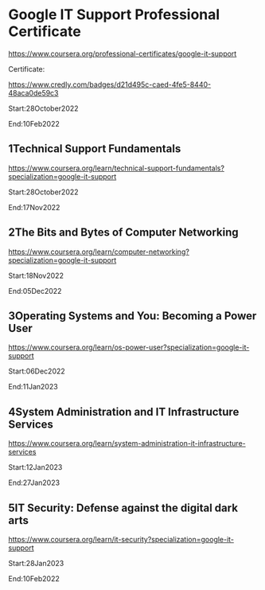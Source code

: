 # Google IT Support Professional Certificate
https://www.coursera.org/professional-certificates/google-it-support

Certificate:

https://www.credly.com/badges/d21d495c-caed-4fe5-8440-48aca0de59c3

Start:28October2022

End:10Feb2022

## 1Technical Support Fundamentals

https://www.coursera.org/learn/technical-support-fundamentals?specialization=google-it-support

Start:28October2022

End:17Nov2022

## 2The Bits and Bytes of Computer Networking

https://www.coursera.org/learn/computer-networking?specialization=google-it-support

Start:18Nov2022

End:05Dec2022

## 3Operating Systems and You: Becoming a Power User

https://www.coursera.org/learn/os-power-user?specialization=google-it-support

Start:06Dec2022

End:11Jan2023

## 4System Administration and IT Infrastructure Services

https://www.coursera.org/learn/system-administration-it-infrastructure-services

Start:12Jan2023

End:27Jan2023

## 5IT Security: Defense against the digital dark arts

https://www.coursera.org/learn/it-security?specialization=google-it-support

Start:28Jan2023

End:10Feb2022
